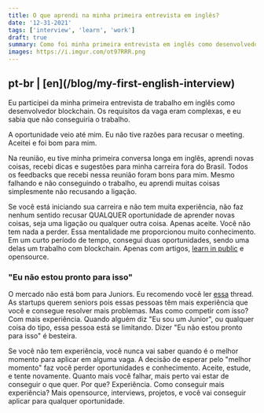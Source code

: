 ```yaml
---
title: O que aprendi na minha primeira entrevista em inglês?
date: '12-31-2021'
tags: ['interview', 'learn', 'work']
draft: true
summary: Como foi minha primeira entrevista em inglês como desenvolvedor blockchain
images: https://i.imgur.com/ot97RRR.png
---
```


<h2>pt-br | [en](/blog/my-first-english-interview)</h2>

Eu participei da minha primeira entrevista de trabalho em inglês como desenvolvedor blockchain. Os requisitos da vaga eram complexas, e eu sabia que não conseguiria o trabalho.

A oportunidade veio até mim. Eu não tive razões para recusar o meeting. Aceitei e foi bom para mim.

Na reunião, eu tive minha primeira conversa longa em inglês, aprendi novas coisas, recebi dicas e sugestões para minha carreira fora do Brasil. Todos os feedbacks que recebi nessa reunião foram bons para mim. Mesmo falhando e não conseguindo o trabalho, eu aprendi muitas coisas simplesmente não recusando a ligação.

Se você está iniciando sua carreira e não tem muita experiência, não faz nenhum sentido recusar QUALQUER oportunidade de aprender novas coisas, seja uma ligação ou qualquer outra coisa. Apenas aceite. Você não tem nada a perder. Essa mentalidade me proporcionou muito conhecimento. Em um curto período de tempo, consegui duas oportunidades, sendo uma delas um trabalho com blockchain. Apenas com artigos, [learn in public](https://www.swyx.io/learn-in-public/) e opensource.

### "Eu não estou pronto para isso"

O mercado não está bom para Juniors. Eu recomendo você ler [essa](https://twitter.com/GergelyOrosz/status/1476856174230315025) thread. As startups querem seniors pois essas pessoas têm mais experiência que você e consegue resolver mais problemas. Mas como competir com isso? Com mais experiência. Quando alguém diz "Eu sou um Junior", ou qualquer coisa do tipo, essa pessoa está se limitando. Dizer "Eu não estou pronto para isso" é besteira.

Se você não tem experiência, você nunca vai saber quando é o melhor momento para aplicar em alguma vaga. A decisão de esperar pelo "melhor momento" faz você perder oportunidades e conhecimento. Aceite, estude, e tente novamente. Quanto mais você falhar, mais perto vai estar de conseguir o que quer. Por que? Experiência. Como conseguir mais experiência? Mais opensource, interviews, projetos, e você vai conseguir aplicar para qualquer oportunidade.

